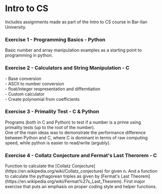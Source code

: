 # Intro to CS
Includes assignments made as part of the Intro to CS course in Bar-Ilan University.
<h3> Exercise 1 - Programming Basics - Python</h3>
Basic number and array manipulation examples as a starting point to programming in python.
<h3> Exercise 2 - Calculators and String Manipulation - C</h3>
- Base conversion <br />
- ASCII to number conversion <br />
- float/integer respresentation and differntiation<br />
- Custom calculator<br />
- Create polynomial from coefficients<br />
<h3> Exercise 3 - Primality Test - C & Python</h3>
Programs (both in C and Python) to test if a number is a prime using primality tests (up to the root of the number).<br />
One of the main ideas was to demonstrate the performance difference between Python and C, where C is dominant in terms of raw computing speed, while python is easier to read/write (argubly).<br />
<h3> Exercise 4 - Collatz Conjecture and Fermat's Last Therorem - C </h3>
Function to calculate the [Collatz Conjecture](https://en.wikipedia.org/wiki/Collatz_conjecture) for given n.  
And a function to calculate the pythagorean triples as given by [Fermat's Last Theorem](https://en.wikipedia.org/wiki/Fermat%27s_Last_Theorem).  
First major exercise that puts an emphasis on proper coding style and helper functions.
